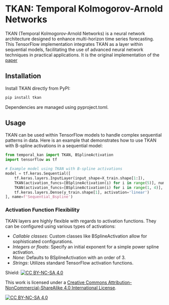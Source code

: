 # TKAN: Temporal Kolmogorov-Arnold Networks

TKAN (Temporal Kolmogorov-Arnold Networks) is a neural network architecture designed to enhance multi-horizon time series forecasting. This TensorFlow implementation integrates TKAN as a layer within sequential models, facilitating the use of advanced neural network techniques in practical applications. It is the original implementation of the [paper](https://arxiv.org/abs/2405.07344)

## Installation

Install TKAN directly from PyPI:

```bash
pip install tkan
```

Dependencies are managed using pyproject.toml.

## Usage

TKAN can be used within TensorFlow models to handle complex sequential patterns in data. Here is an example that demonstrates how to use TKAN with B-spline activations in a sequential model:

```python
from temporal_kan import TKAN, BSplineActivation
import tensorflow as tf

# Example model using TKAN with B-spline activations
model = tf.keras.Sequential([
    tf.keras.layers.InputLayer(input_shape=X_train.shape[1:]),
    TKAN(activation_funcs=[BSplineActivation(i) for i in range(5)], num_outputs=100, return_sequences=True),
    TKAN(activation_funcs=[BSplineActivation(i) for i in range(1, 4)], num_outputs=100, return_sequences=False),
    tf.keras.layers.Dense(y_train.shape[1], activation='linear')
], name=f'Sequential_Bspline')
```

### Activation Function Flexibility

TKAN layers are highly flexible with regards to activation functions. They can be configured using various types of activations:
- *Callable classes*: Custom classes like BSplineActivation allow for sophisticated configurations.
- *Integers or floats*: Specify an initial exponent for a simple power spline activation.
- *None*: Defaults to BSplineActivation with an order of 3.
- *Strings*: Utilizes standard TensorFlow activation functions.

Shield: [![CC BY-NC-SA 4.0][cc-by-nc-sa-shield]][cc-by-nc-sa]

This work is licensed under a
[Creative Commons Attribution-NonCommercial-ShareAlike 4.0 International License][cc-by-nc-sa].

[![CC BY-NC-SA 4.0][cc-by-nc-sa-image]][cc-by-nc-sa]

[cc-by-nc-sa]: http://creativecommons.org/licenses/by-nc-sa/4.0/
[cc-by-nc-sa-image]: https://licensebuttons.net/l/by-nc-sa/4.0/88x31.png
[cc-by-nc-sa-shield]: https://img.shields.io/badge/License-CC%20BY--NC--SA%204.0-lightgrey.svg
